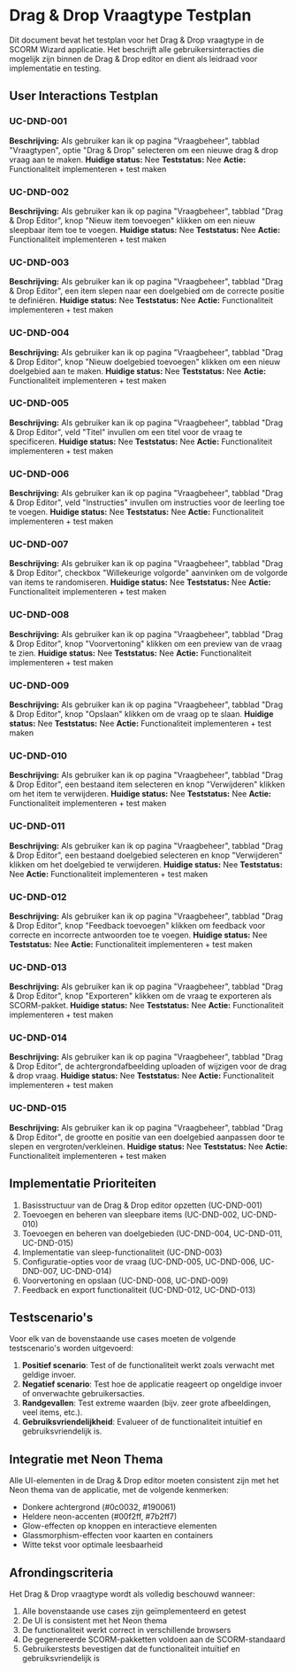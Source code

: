 # Drag & Drop Vraagtype Testplan

Dit document bevat het testplan voor het Drag & Drop vraagtype in de SCORM Wizard applicatie. Het beschrijft alle gebruikersinteracties die mogelijk zijn binnen de Drag & Drop editor en dient als leidraad voor implementatie en testing.

## User Interactions Testplan

### UC-DND-001
**Beschrijving:** Als gebruiker kan ik op pagina "Vraagbeheer", tabblad "Vraagtypen", optie "Drag & Drop" selecteren om een nieuwe drag & drop vraag aan te maken.
**Huidige status:** Nee
**Teststatus:** Nee
**Actie:** Functionaliteit implementeren + test maken

### UC-DND-002
**Beschrijving:** Als gebruiker kan ik op pagina "Vraagbeheer", tabblad "Drag & Drop Editor", knop "Nieuw item toevoegen" klikken om een nieuw sleepbaar item toe te voegen.
**Huidige status:** Nee
**Teststatus:** Nee
**Actie:** Functionaliteit implementeren + test maken

### UC-DND-003
**Beschrijving:** Als gebruiker kan ik op pagina "Vraagbeheer", tabblad "Drag & Drop Editor", een item slepen naar een doelgebied om de correcte positie te definiëren.
**Huidige status:** Nee
**Teststatus:** Nee
**Actie:** Functionaliteit implementeren + test maken

### UC-DND-004
**Beschrijving:** Als gebruiker kan ik op pagina "Vraagbeheer", tabblad "Drag & Drop Editor", knop "Nieuw doelgebied toevoegen" klikken om een nieuw doelgebied aan te maken.
**Huidige status:** Nee
**Teststatus:** Nee
**Actie:** Functionaliteit implementeren + test maken

### UC-DND-005
**Beschrijving:** Als gebruiker kan ik op pagina "Vraagbeheer", tabblad "Drag & Drop Editor", veld "Titel" invullen om een titel voor de vraag te specificeren.
**Huidige status:** Nee
**Teststatus:** Nee
**Actie:** Functionaliteit implementeren + test maken

### UC-DND-006
**Beschrijving:** Als gebruiker kan ik op pagina "Vraagbeheer", tabblad "Drag & Drop Editor", veld "Instructies" invullen om instructies voor de leerling toe te voegen.
**Huidige status:** Nee
**Teststatus:** Nee
**Actie:** Functionaliteit implementeren + test maken

### UC-DND-007
**Beschrijving:** Als gebruiker kan ik op pagina "Vraagbeheer", tabblad "Drag & Drop Editor", checkbox "Willekeurige volgorde" aanvinken om de volgorde van items te randomiseren.
**Huidige status:** Nee
**Teststatus:** Nee
**Actie:** Functionaliteit implementeren + test maken

### UC-DND-008
**Beschrijving:** Als gebruiker kan ik op pagina "Vraagbeheer", tabblad "Drag & Drop Editor", knop "Voorvertoning" klikken om een preview van de vraag te zien.
**Huidige status:** Nee
**Teststatus:** Nee
**Actie:** Functionaliteit implementeren + test maken

### UC-DND-009
**Beschrijving:** Als gebruiker kan ik op pagina "Vraagbeheer", tabblad "Drag & Drop Editor", knop "Opslaan" klikken om de vraag op te slaan.
**Huidige status:** Nee
**Teststatus:** Nee
**Actie:** Functionaliteit implementeren + test maken

### UC-DND-010
**Beschrijving:** Als gebruiker kan ik op pagina "Vraagbeheer", tabblad "Drag & Drop Editor", een bestaand item selecteren en knop "Verwijderen" klikken om het item te verwijderen.
**Huidige status:** Nee
**Teststatus:** Nee
**Actie:** Functionaliteit implementeren + test maken

### UC-DND-011
**Beschrijving:** Als gebruiker kan ik op pagina "Vraagbeheer", tabblad "Drag & Drop Editor", een bestaand doelgebied selecteren en knop "Verwijderen" klikken om het doelgebied te verwijderen.
**Huidige status:** Nee
**Teststatus:** Nee
**Actie:** Functionaliteit implementeren + test maken

### UC-DND-012
**Beschrijving:** Als gebruiker kan ik op pagina "Vraagbeheer", tabblad "Drag & Drop Editor", knop "Feedback toevoegen" klikken om feedback voor correcte en incorrecte antwoorden toe te voegen.
**Huidige status:** Nee
**Teststatus:** Nee
**Actie:** Functionaliteit implementeren + test maken

### UC-DND-013
**Beschrijving:** Als gebruiker kan ik op pagina "Vraagbeheer", tabblad "Drag & Drop Editor", knop "Exporteren" klikken om de vraag te exporteren als SCORM-pakket.
**Huidige status:** Nee
**Teststatus:** Nee
**Actie:** Functionaliteit implementeren + test maken

### UC-DND-014
**Beschrijving:** Als gebruiker kan ik op pagina "Vraagbeheer", tabblad "Drag & Drop Editor", de achtergrondafbeelding uploaden of wijzigen voor de drag & drop vraag.
**Huidige status:** Nee
**Teststatus:** Nee
**Actie:** Functionaliteit implementeren + test maken

### UC-DND-015
**Beschrijving:** Als gebruiker kan ik op pagina "Vraagbeheer", tabblad "Drag & Drop Editor", de grootte en positie van een doelgebied aanpassen door te slepen en vergroten/verkleinen.
**Huidige status:** Nee
**Teststatus:** Nee
**Actie:** Functionaliteit implementeren + test maken

## Implementatie Prioriteiten

1. Basisstructuur van de Drag & Drop editor opzetten (UC-DND-001)
2. Toevoegen en beheren van sleepbare items (UC-DND-002, UC-DND-010)
3. Toevoegen en beheren van doelgebieden (UC-DND-004, UC-DND-011, UC-DND-015)
4. Implementatie van sleep-functionaliteit (UC-DND-003)
5. Configuratie-opties voor de vraag (UC-DND-005, UC-DND-006, UC-DND-007, UC-DND-014)
6. Voorvertoning en opslaan (UC-DND-008, UC-DND-009)
7. Feedback en export functionaliteit (UC-DND-012, UC-DND-013)

## Testscenario's

Voor elk van de bovenstaande use cases moeten de volgende testscenario's worden uitgevoerd:

1. **Positief scenario**: Test of de functionaliteit werkt zoals verwacht met geldige invoer.
2. **Negatief scenario**: Test hoe de applicatie reageert op ongeldige invoer of onverwachte gebruikersacties.
3. **Randgevallen**: Test extreme waarden (bijv. zeer grote afbeeldingen, veel items, etc.).
4. **Gebruiksvriendelijkheid**: Evalueer of de functionaliteit intuïtief en gebruiksvriendelijk is.

## Integratie met Neon Thema

Alle UI-elementen in de Drag & Drop editor moeten consistent zijn met het Neon thema van de applicatie, met de volgende kenmerken:
- Donkere achtergrond (#0c0032, #190061)
- Heldere neon-accenten (#00f2ff, #7b2ff7)
- Glow-effecten op knoppen en interactieve elementen
- Glassmorphism-effecten voor kaarten en containers
- Witte tekst voor optimale leesbaarheid

## Afrondingscriteria

Het Drag & Drop vraagtype wordt als volledig beschouwd wanneer:
1. Alle bovenstaande use cases zijn geïmplementeerd en getest
2. De UI is consistent met het Neon thema
3. De functionaliteit werkt correct in verschillende browsers
4. De gegenereerde SCORM-pakketten voldoen aan de SCORM-standaard
5. Gebruikerstests bevestigen dat de functionaliteit intuïtief en gebruiksvriendelijk is
